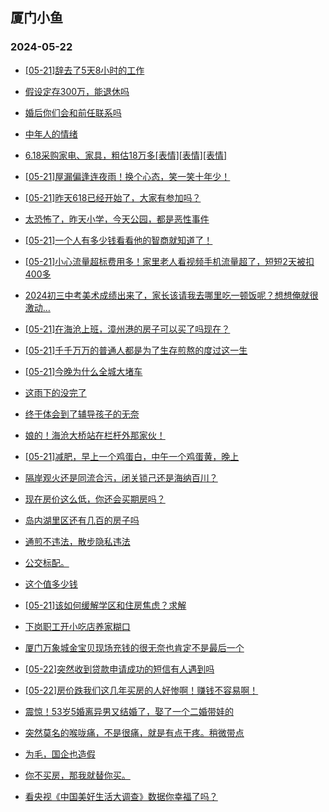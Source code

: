 ## 厦门小鱼 
### 2024-05-22

+ [[05-21]辞去了5天8小时的工作](http://bbs.xmfish.com/read-htm-tid-18193498.html)

+ [假设定存300万，能退休吗](http://bbs.xmfish.com/read-htm-tid-18193425.html)

+ [婚后你们会和前任联系吗](http://bbs.xmfish.com/read-htm-tid-18193504.html)

+ [中年人的情绪](http://bbs.xmfish.com/read-htm-tid-18193464.html)

+ [6.18采购家电、家具，粗估18万多[表情][表情][表情]](http://bbs.xmfish.com/read-htm-tid-18193519.html)

+ [[05-21]屋漏偏逢连夜雨！换个心态，笑一笑十年少！](http://bbs.xmfish.com/read-htm-tid-18193682.html)

+ [[05-21]昨天618已经开始了，大家有参加吗？](http://bbs.xmfish.com/read-htm-tid-18193462.html)

+ [太恐怖了，昨天小学，今天公园，都是恶性事件](http://bbs.xmfish.com/read-htm-tid-18193745.html)

+ [[05-21]一个人有多少钱看看他的智商就知道了！](http://bbs.xmfish.com/read-htm-tid-18193578.html)

+ [[05-21]小心流量超标费用多！家里老人看视频手机流量超了，短短2天被扣400多](http://bbs.xmfish.com/read-htm-tid-18193544.html)

+ [2024初三中考美术成绩出来了，家长该请我去哪里吃一顿饭呢？想想俺就很激动…](http://bbs.xmfish.com/read-htm-tid-18193539.html)

+ [[05-21]在海沧上班，漳州港的房子可以买了吗现在？](http://bbs.xmfish.com/read-htm-tid-18193739.html)

+ [[05-21]千千万万的普通人都是为了生存煎熬的度过这一生](http://bbs.xmfish.com/read-htm-tid-18193672.html)

+ [[05-21]今晚为什么全城大堵车](http://bbs.xmfish.com/read-htm-tid-18193823.html)

+ [这雨下的没完了](http://bbs.xmfish.com/read-htm-tid-18193604.html)

+ [终于体会到了辅导孩子的无奈](http://bbs.xmfish.com/read-htm-tid-18193787.html)

+ [娘的！海沧大桥站在栏杆外那家伙！](http://bbs.xmfish.com/read-htm-tid-18193908.html)

+ [[05-21]减肥，早上一个鸡蛋白，中午一个鸡蛋黄，晚上](http://bbs.xmfish.com/read-htm-tid-18193702.html)

+ [隔岸观火还是同流合污，闭关锁己还是海纳百川？](http://bbs.xmfish.com/read-htm-tid-18193690.html)

+ [现在房价这么低，你还会买期房吗？](http://bbs.xmfish.com/read-htm-tid-18193800.html)

+ [岛内湖里区还有几百的房子吗](http://bbs.xmfish.com/read-htm-tid-18193793.html)

+ [通煎不违法，散步隐私违法](http://bbs.xmfish.com/read-htm-tid-18193841.html)

+ [公交标配。](http://bbs.xmfish.com/read-htm-tid-18193817.html)

+ [这个值多少钱](http://bbs.xmfish.com/read-htm-tid-18193847.html)

+ [[05-21]该如何缓解学区和住房焦虑？求解](http://bbs.xmfish.com/read-htm-tid-18193763.html)

+ [下岗职工开小吃店养家糊口](http://bbs.xmfish.com/read-htm-tid-18194021.html)

+ [厦门万象城金宝贝现场充钱的很无奈也肯定不是最后一个](http://bbs.xmfish.com/read-htm-tid-18193914.html)

+ [[05-22]突然收到贷款申请成功的短信有人遇到吗](http://bbs.xmfish.com/read-htm-tid-18193955.html)

+ [[05-22]房价跌我们这几年买房的人好惨啊！赚钱不容易啊！](http://bbs.xmfish.com/read-htm-tid-18194135.html)

+ [震惊！53岁5婚离异男又结婚了，娶了一个二婚带娃的](http://bbs.xmfish.com/read-htm-tid-18193943.html)

+ [突然莫名的喉咙痛，不是很痛，就是有点干疼。稍微带点](http://bbs.xmfish.com/read-htm-tid-18193888.html)

+ [为毛，国企也造假](http://bbs.xmfish.com/read-htm-tid-18193890.html)

+ [你不买房，那我就替你买。](http://bbs.xmfish.com/read-htm-tid-18194059.html)

+ [看央视《中国美好生活大调查》数据你幸福了吗？](http://bbs.xmfish.com/read-htm-tid-18193886.html)


